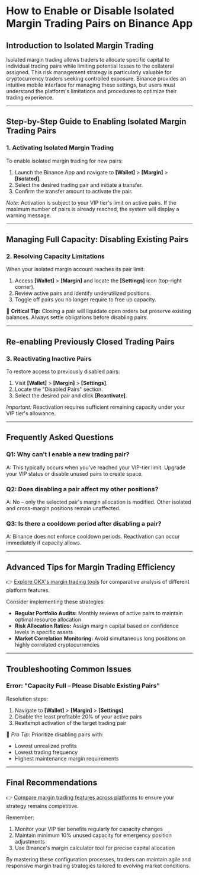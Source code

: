 # How to Enable or Disable Isolated Margin Trading Pairs on Binance App

## Introduction to Isolated Margin Trading  
Isolated margin trading allows traders to allocate specific capital to individual trading pairs while limiting potential losses to the collateral assigned. This risk management strategy is particularly valuable for cryptocurrency traders seeking controlled exposure. Binance provides an intuitive mobile interface for managing these settings, but users must understand the platform's limitations and procedures to optimize their trading experience.

---

## Step-by-Step Guide to Enabling Isolated Margin Trading Pairs  

### **1. Activating Isolated Margin Trading**  
To enable isolated margin trading for new pairs:  
1. Launch the Binance App and navigate to **[Wallet]** > **[Margin]** > **[Isolated]**.  
2. Select the desired trading pair and initiate a transfer.  
3. Confirm the transfer amount to activate the pair.  

*Note:* Activation is subject to your VIP tier's limit on active pairs. If the maximum number of pairs is already reached, the system will display a warning message.

---

## Managing Full Capacity: Disabling Existing Pairs  

### **2. Resolving Capacity Limitations**  
When your isolated margin account reaches its pair limit:  
1. Access **[Wallet]** > **[Margin]** and locate the **[Settings]** icon (top-right corner).  
2. Review active pairs and identify underutilized positions.  
3. Toggle off pairs you no longer require to free up capacity.  

📌 **Critical Tip:** Closing a pair will liquidate open orders but preserve existing balances. Always settle obligations before disabling pairs.

---

## Re-enabling Previously Closed Trading Pairs  

### **3. Reactivating Inactive Pairs**  
To restore access to previously disabled pairs:  
1. Visit **[Wallet]** > **[Margin]** > **[Settings]**.  
2. Locate the "Disabled Pairs" section.  
3. Select the desired pair and click **[Reactivate]**.  

*Important:* Reactivation requires sufficient remaining capacity under your VIP tier's allowance.

---

## Frequently Asked Questions  

### **Q1: Why can't I enable a new trading pair?**  
A: This typically occurs when you've reached your VIP-tier limit. Upgrade your VIP status or disable unused pairs to create space.

### **Q2: Does disabling a pair affect my other positions?**  
A: No – only the selected pair's margin allocation is modified. Other isolated and cross-margin positions remain unaffected.

### **Q3: Is there a cooldown period after disabling a pair?**  
A: Binance does not enforce cooldown periods. Reactivation can occur immediately if capacity allows.

---

## Advanced Tips for Margin Trading Efficiency  

👉 [Explore OKX's margin trading tools](https://bit.ly/okx-bonus) for comparative analysis of different platform features.  

Consider implementing these strategies:  
- **Regular Portfolio Audits:** Monthly reviews of active pairs to maintain optimal resource allocation  
- **Risk Allocation Ratios:** Assign margin capital based on confidence levels in specific assets  
- **Market Correlation Monitoring:** Avoid simultaneous long positions on highly correlated cryptocurrencies  

---

## Troubleshooting Common Issues  

### **Error: "Capacity Full – Please Disable Existing Pairs"**  
Resolution steps:  
1. Navigate to **[Wallet]** > **[Margin]** > **[Settings]**  
2. Disable the least profitable 20% of your active pairs  
3. Reattempt activation of the target trading pair  

📌 *Pro Tip:* Prioritize disabling pairs with:  
- Lowest unrealized profits  
- Lowest trading frequency  
- Highest maintenance margin requirements  

---

## Final Recommendations  

👉 [Compare margin trading features across platforms](https://bit.ly/okx-bonus) to ensure your strategy remains competitive.  

Remember:  
1. Monitor your VIP tier benefits regularly for capacity changes  
2. Maintain minimum 10% unused capacity for emergency position adjustments  
3. Use Binance's margin calculator tool for precise capital allocation  

By mastering these configuration processes, traders can maintain agile and responsive margin trading strategies tailored to evolving market conditions.